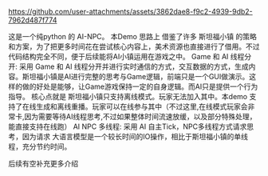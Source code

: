 
https://github.com/user-attachments/assets/3862dae8-f9c2-4939-9db2-7962d487f774

这是一个纯python 的 AI-NPC。
本Demo 思路上 借鉴了许多 斯坦福小镇 的策略和方案，为了把更多时间花在尝试核心内容上，美术资源也直接进行了借用。不过代码结构完全不同，便于后续能将AI小镇运用在游戏之中。
Game 和 AI 线程分开:
采用 Game 和 AI 线程分开并进行实时通信的方式，交互数据的方式，生成内容。斯坦福小镇是AI进行完整的思考与Game逻辑，前端只是一个GUI做演示。这样的做的好处是能够，让Game游戏保持一定的自身逻辑。而AI只是提供一个行为指导。
核心点就是 斯坦福小镇只支持离线模式。玩家无法加入其中。本demo 支持了在线生成和离线重播。玩家可以在线参与其中（不过这里,在线模式玩家会非常卡,因为需要等待AI线程思考,不过如果整体时间流速放缓，以及部分特殊处理，能直接支持在线跑）
AI NPC 多线程:
采用 AI 自主Tick，NPC多线程方式请求思考，因为请求 大语言模型是一个较长时间的IO操作，相比于斯坦福小镇的单线程，充分节约时间。

后续有空补充更多介绍
